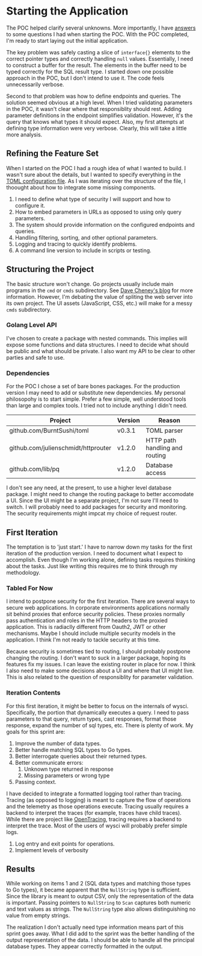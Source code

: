 # Starting the Application
The POC helped clarify several unknowns.
More importantly, I have [answers](https://github.com/DarcInc/wysci/blob/master/docs/version0.md#the-application) to some questions I had when starting the POC.
With the POC completed, I'm ready to start laying out the initial application.

The key problem was safely casting a slice of `interface{}` elements to the correct pointer types and correctly handling `null` values.
Essentially, I need to construct a buffer for the result.
The elements in the buffer need to be typed correctly for the SQL result type.
I started down one possible approach in the POC, but I don't intend to use it.
The code feels unnecessarily verbose.

Second to that problem was how to define endpoints and queries.
The solution seemed obvious at a high level.
When I tried validating parameters in the POC, it wasn't clear where that responsiblity should rest.
Adding parameter definitions in the endpoint simplifies validation.
However, it's the query that knows what types it should expect.
Also, my first attempts at defining type information were very verbose.
Clearly, this will take a little more analysis.

## Refining the Feature Set
When I started on the POC I had a rough idea of what I wanted to build.
I wasn't sure about the details, but I wanted to specify everything in the [TOML configuration file](https://github.com/DarcInc/wysci/blob/v0.0/docs/example.toml).
As I was iterating over the structure of the file, I thoought about how to integrate some missing components.
1. I need to define what type of security I will support and how to configure it.
2. How to embed parameters in URLs as opposed to using only query parameters.
3. The system should provide information on the configured endpoints and queries.
4. Handling filtering, sorting, and other optional parameters.
5. Logging and tracing to quickly identify problems.
6. A command line version to include in scripts or testing.

## Structuring the Project
The basic structure won't change. 
Go projects usually include main programs in the `cmd` or `cmds` subdirectory.
See [Dave Cheney's blog](https://dave.cheney.net/2014/12/01/five-suggestions-for-setting-up-a-go-project) for more information.
However, I'm debating the value of spliting the web server into its own project.
The UI assets (JavaScript, CSS, etc.) will make for a messy `cmds` subdirectory.

### Golang Level API
I've chosen to create a package with nested commands.
This implies will expose some functions and data structures.
I need to decide what should be public and what should be private.
I also want my API to be clear to other parties and safe to use.

### Dependencies
For the POC I chose a set of bare bones packages.
For the production version I may need to add or substitute new dependencies.
My personal philosopohy is to start simple.
Prefer a few simple, well understood tools than large and complex tools.
I tried not to include anything I didn't need.

|Project                             |Version |Reason                         |
|------------------------------------|--------|-------------------------------|
|github.com/BurntSushi/toml          |v0.3.1  |TOML parser                    |
|github.com/julienschmidt/httprouter |v1.2.0  |HTTP path handling and routing |
|github.com/lib/pq                   |v1.2.0  |Database access                |

I don't see any need, at the present, to use a higher level database package.
I might need to change the routing package to better accomodate a UI.
Since the UI might be a separate project, I'm not sure I'll need to switch.
I will probably need to add packages for security and monitoring.
The security requirements might impcat my choice of request router.

## First Iteration
The temptation is to 'just start.'
I have to narrow down my tasks for the first iteration of the production version.
I need to document what I expect to accomplish.
Even though I'm working alone, defining tasks requires thinking about the tasks.
Just like writing this requires me to think through my methodology.

### Tabled For Now
I intend to postpone security for the first iteration.
There are several ways to secure web applications.
In  corporate environments applications normally sit behind proxies that enforce security policies.
These proxies normally pass authentication and roles in the HTTP headers to the proxied application.
This is radiaclly different from Oauth2, JWT or other mechanisms.
Maybe I should include multiple security models in the application.
I think I'm not ready to tackle security at this time.

Because security is sometimes tied to routing, I should probably postpone changing the routing.
I don't want to suck in a larger package, hoping its features fix my issues.
I can leave the existing router in place for now.
I think I also need to make some decisions about a UI and where that UI might live.
This is also related to the question of responsiblity for parameter validation.

### Iteration Contents 
For this first iteration, it might be better to focus on the internals of wysci.
Specifically, the portion that dynamically executes a query.
I need to pass parameters to that query, return types, cast responses, format those response, expand the number of sql types, etc.
There is plenty of work.
My goals for this sprint are:
1. Improve the number of data types.
2. Better handle matching SQL types to Go types.
3. Better interrogate queries about their returned types.
4. Better communicate errors:
   1. Unknown type returned in response
   2. Missing parameters or wrong type
5. Passing context.

I have decided to integrate a formatted logging tool rather than tracing.
Tracing (as opposed to logging) is meant to capture the flow of operations and the telemetry as those operations execute.
Tracing usually requires a backend to interpret the traces (for example, traces have child traces).
While there are project like [OpenTracing](https://opentracing.io/), tracing requires a backend to interpret the trace.
Most of the users of wysci will probably prefer simple logs.
1. Log entry and exit points for operations.
2. Implement levels of verbosity

## Results
While working on items 1 and 2 (SQL data types and matching those types to Go types), it became apparent that the `NullString` type is sufficient.
Since the library is meant to output CSV, only the representation of the data is important.
Passing pointers to `NullString` to `Scan` captures both numeric and text values as strings.
The `NullString` type also allows distinguishing no value from empty strings.

The realization I don't actually need type information means part of this sprint goes away.
What I did add to the sprint was the better handling of the output representation of the data.
I should be able to handle all the principal database types.
They appear correctly formatted in the output.
